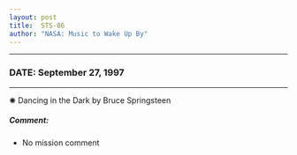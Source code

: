 ```yaml
---
layout: post
title:  STS-86
author: "NASA: Music to Wake Up By"
---
```


----
### DATE: September 27, 1997
----
✺ Dancing in the Dark by Bruce Springsteen

##### Comment:
* No mission comment

